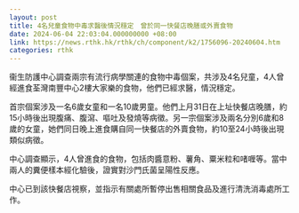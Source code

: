 ```yaml
---
layout: post
title: 4名兒童食物中毒求醫後情況穩定　曾於同一快餐店晚膳或外賣食物
date: 2024-06-04 22:03:04.000000000 +08:00
link: https://news.rthk.hk/rthk/ch/component/k2/1756096-20240604.htm
categories: rthk
---
```


衞生防護中心調查兩宗有流行病學關連的食物中毒個案，共涉及4名兒童，4人曾經進食荃灣南豐中心2樓大家樂的食物，他們已經求醫，情況穩定。

首宗個案涉及一名6歲女童和一名10歲男童。他們上月31日在上址快餐店晚膳，約15小時後出現腹痛、腹瀉、嘔吐及發燒等病徵。另一宗個案涉及兩名分別6歲和8歲的女童，她們同日晚上進食購自同一快餐店的外賣食物，約10至24小時後出現類似病徵。
 
中心調查顯示，4人曾進食的食物，包括肉醬意粉、薯角、粟米粒和啫喱等。當中兩人的糞便樣本經化驗後，證實對沙門氏菌呈陽性反應。

中心已到該快餐店視察，並指示有關處所暫停出售相關食品及進行清洗消毒處所工作。

